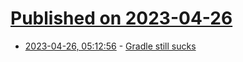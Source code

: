 # [Published on 2023-04-26](index.md)

* [2023-04-26, 05:12:56](https://lobste.rs/s/ee4npn/gradle_still_sucks) - [Gradle still sucks](https://silverhammermba.github.io/blog/2023/01/06/gradle)
